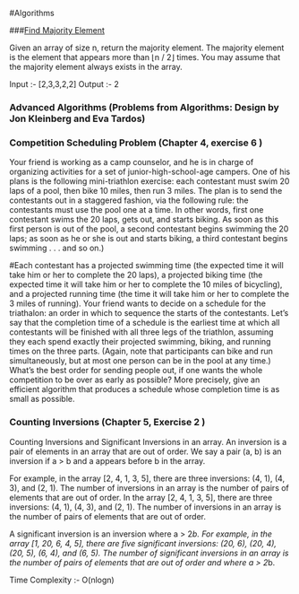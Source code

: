 #Algorithms


###[Find Majority Element](https://leetcode.com/problems/majority-element/)

Given an array of size n, return the majority element.
The majority element is the element that appears more than ⌊n / 2⌋ times. You may assume that the majority element always exists in the array.

Input :- [2,3,3,2,2]
Output :- 2


### Advanced Algorithms (Problems from Algorithms: Design by Jon Kleinberg and Eva Tardos)

### Competition Scheduling Problem (Chapter 4, exercise 6 )

Your friend is working as a camp counselor, and he is in charge of organizing activities for a set of junior-high-school-age
campers. One of his plans is the following mini-triathlon exercise: each contestant must swim 20 laps of a pool, then bike 10
miles, then run 3 miles. The plan is to send the contestants out in a staggered fashion, via the following rule: the contestants
must use the pool one at a time. In other words, first one contestant swims the 20 laps, gets out, and starts biking. As soon as
this first person is out of the pool, a second contestant begins swimming the 20 laps; as soon as he or she is out and starts
biking, a third contestant begins swimming . . . and so on.)

#Each contestant has a projected swimming time (the expected time it will take him or her to complete the 20 laps), a projected
biking time (the expected time it will take him or her to complete the 10 miles of bicycling), and a projected running time (the
time it will take him or her to complete the 3 miles of running). Your friend wants to decide on a schedule for the triathalon: an
order in which to sequence the starts of the contestants. Let’s say that the completion time of a schedule is the earliest time at
which all contestants will be finished with all three legs of the triathlon, assuming they each spend exactly their projected
swimming, biking, and running times on the three parts. (Again, note that participants can bike and run simultaneously, but at
most one person can be in the pool at any time.) What’s the best order for sending people out, if one wants the whole
competition to be over as early as possible? More precisely, give an efficient algorithm that produces a schedule whose
completion time is as small as possible.



### Counting Inversions (Chapter 5, Exercise 2 )

Counting Inversions and Significant Inversions in an array. An inversion is a pair of elements in an array that are out of order. We say a pair (a, b) is an inversion if a > b and a appears before b in the array.

For example, in the array [2, 4, 1, 3, 5], there are three inversions: (4, 1), (4, 3), and (2, 1).
The number of inversions in an array is the number of pairs of elements that are out of order.
In the array [2, 4, 1, 3, 5], there are three inversions: (4, 1), (4, 3), and (2, 1).
The number of inversions in an array is the number of pairs of elements that are out of order.

A significant inversion is an inversion where a > 2*b. For example, in the array [1, 20, 6, 4, 5],
there are five significant inversions: (20, 6), (20, 4), (20, 5), (6, 4), and (6, 5).
The number of significant inversions in an array is the number of pairs of elements that are out of order and where a > 2*b.

Time Complexity :- O(nlogn)
